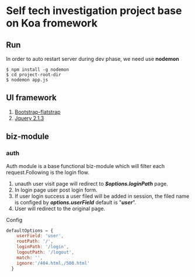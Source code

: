 # Self tech investigation project base on Koa fromework

## Run

In order to auto restart server during dev phase, we need use **nodemon**

```shell
$ npm install -g nodemon
$ cd project-root-dir
$ nodemon app.js
```
## UI framework
1. [Bootstrap-flatstrap](http://zerox.me/projects/flatstrap/)
2. [Jquery 2.1.3](https://code.jquery.com/jquery-2.1.3.min.js)

## biz-module

### auth

Auth module is a base functional biz-module which will filter each request.Following is the login flow.

1. unauth user visit page will redirect to _**$options.loginPath**_ page.
2. In login page user post login form.
3. If user login success a user filed will be added in session, the filed name is configed by _**options.userField**_ default is "_**user**_".
4. User will redirect to the original page.

Config

```javascript
defaultOptions = {
    userField: 'user',
    rootPath: '/',
    loginPath: '/login',
    logoutPath: '/logout',
    match: '',
    ignore:'/404.html,/500.html'
  }
  
``` 

